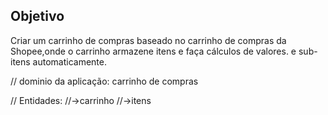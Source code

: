 ## Objetivo

Criar um carrinho de compras baseado no carrinho de compras da
Shopee,onde o carrinho armazene itens e faça cálculos de valores.
e sub-itens automaticamente.

// dominio da aplicação: carrinho de compras

// Entidades:
//->carrinho
//->itens
